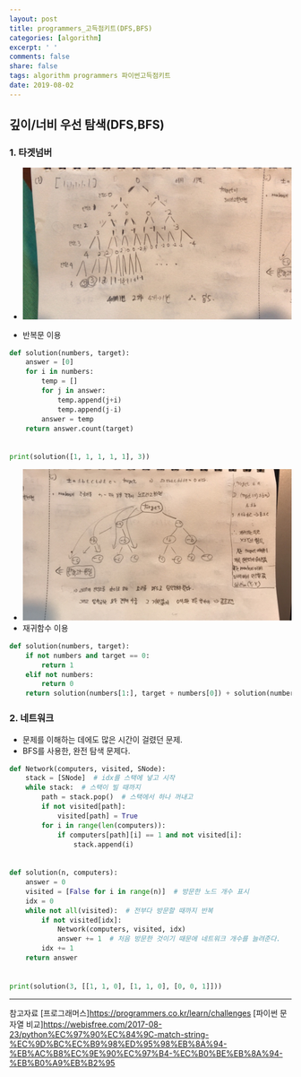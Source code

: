 ```yaml
---
layout: post
title: programmers_고득점키트(DFS,BFS)
categories: [algorithm]
excerpt: ' '
comments: false
share: false
tags: algorithm programmers 파이썬고득점키트
date: 2019-08-02
---
```


## 깊이/너비 우선 탐색(DFS,BFS)

### 1. 타겟넘버

- ![No Image](/assets/posts/20190802/1.png)

* 반복문 이용

```python
def solution(numbers, target):
    answer = [0]
    for i in numbers:
        temp = []
        for j in answer:
            temp.append(j+i)
            temp.append(j-i)
        answer = temp
    return answer.count(target)


print(solution([1, 1, 1, 1, 1], 3))
```

- ![No Image](/assets/posts/20190802/2.png)
- 재귀함수 이용

```python
def solution(numbers, target):
    if not numbers and target == 0:
        return 1
    elif not numbers:
        return 0
    return solution(numbers[1:], target + numbers[0]) + solution(numbers[1:], target-numbers[0])
```

### 2. 네트워크

- 문제를 이해하는 데에도 많은 시간이 걸렸던 문제.
- BFS를 사용한, 완전 탐색 문제다.

```python
def Network(computers, visited, SNode):
    stack = [SNode]  # idx를 스택에 넣고 시작
    while stack:  # 스택이 빌 때까지
        path = stack.pop()  # 스택에서 하나 꺼내고
        if not visited[path]:
            visited[path] = True
        for i in range(len(computers)):
            if computers[path][i] == 1 and not visited[i]:
                stack.append(i)


def solution(n, computers):
    answer = 0
    visited = [False for i in range(n)]  # 방문한 노드 개수 표시
    idx = 0
    while not all(visited):  # 전부다 방문할 때까지 반복
        if not visited[idx]:
            Network(computers, visited, idx)
            answer += 1  # 처음 방문한 것이기 때문에 네트워크 개수를 늘려준다.
        idx += 1
    return answer


print(solution(3, [[1, 1, 0], [1, 1, 0], [0, 0, 1]]))

```

---

참고자료
[프로그래머스]<https://programmers.co.kr/learn/challenges>
[파이썬 문자열 비교]<https://webisfree.com/2017-08-23/python%EC%97%90%EC%84%9C-match-string-%EC%9D%BC%EC%B9%98%ED%95%98%EB%8A%94-%EB%AC%B8%EC%9E%90%EC%97%B4-%EC%B0%BE%EB%8A%94-%EB%B0%A9%EB%B2%95>
